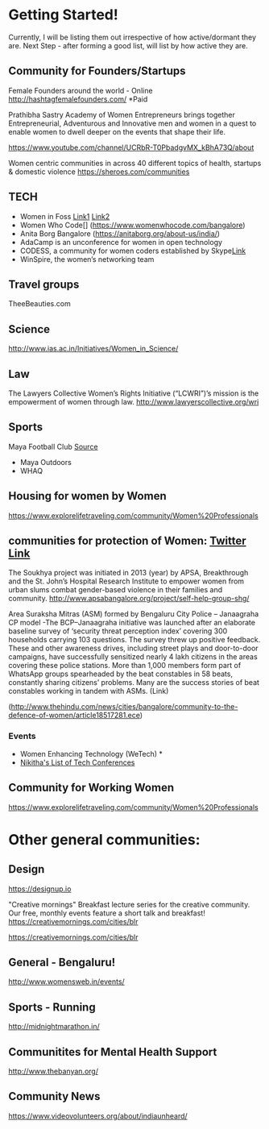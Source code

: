 # Getting Started! 

Currently, I will be listing them out irrespective of how active/dormant they are.
Next Step - after forming a good list, will list by how active they are.

## Community for Founders/Startups

Female Founders around the world - Online
http://hashtagfemalefounders.com/
*Paid

Prathibha Sastry Academy of Women Entrepreneurs
brings together Entrepreneurial, Adventurous and Innovative men and women in a quest to enable women to dwell deeper on the events that shape their life.

https://www.youtube.com/channel/UCRbR-T0PbadgvMX_kBhA73Q/about


Women centric communities in across 40 different topics of health, startups & domestic violence
https://sheroes.com/communities


## TECH

 - Women in Foss [Link1](https://deepdives.in/the-trouble-with-being-a-woman-in-foss-75181981bfdd) [Link2](http://fosscommunity.in/index.php?title=Contributors)
 - Women Who Code[] (https://www.womenwhocode.com/bangalore)
 - Anita Borg Bangalore (https://anitaborg.org/about-us/india/)
 - AdaCamp is an unconference for women in open technology
 - CODESS, a community for women coders established by Skype[Link](https://yourstory.com/2014/05/microsoft-codess-india/)
 - WinSpire, the women’s networking team

## Travel groups
TheeBeauties.com

## Science
http://www.ias.ac.in/Initiatives/Women_in_Science/

## Law
The Lawyers Collective Women’s Rights Initiative (“LCWRI”)’s mission is the empowerment of women through law. http://www.lawyerscollective.org/wri

## Sports
Maya Football Club [Source](https://blog.playo.co/2017/03/24/community-for-women-in-bengaluru-maya-fc/)
 - Maya Outdoors
 - WHAQ
 
## Housing for women by Women
https://www.explorelifetraveling.com/community/Women%20Professionals

## communities for protection of Women: [Twitter Link](https://twitter.com/blrcp)
The Soukhya project was initiated in 2013 (year) by APSA, Breakthrough and the St. John’s Hospital Research Institute to empower women from urban slums combat gender-based violence in their families and community.
http://www.apsabangalore.org/project/self-help-group-shg/

Area Suraksha Mitras (ASM) formed by Bengaluru City Police – Janaagraha CP model
-The BCP–Janaagraha initiative was launched after an elaborate baseline survey of ‘security threat perception index’ covering 300 households carrying 103 questions. The survey threw up positive feedback. These and other awareness drives, including street plays and door-to-door campaigns, have successfully sensitized nearly 4 lakh citizens in the areas covering these police stations. More than 1,000 members form part of WhatsApp groups spearheaded by the beat constables in 58 beats, constantly sharing citizens’ problems. Many are the success stories of beat constables working in tandem with ASMs.
(Link)

 (http://www.thehindu.com/news/cities/bangalore/community-to-the-defence-of-women/article18517281.ece)



### Events
 - Women Enhancing Technology (WeTech) *
 - [Nikitha's List of Tech Conferences](https://github.com/nikhita/tech-conferences-india)

## Community for Working Women

https://www.explorelifetraveling.com/community/Women%20Professionals






# Other general communities:

## Design

https://designup.io


"Creative mornings"
Breakfast lecture series for the creative community. Our free, monthly events feature a short talk and breakfast!
https://creativemornings.com/cities/blr

https://creativemornings.com/cities/blr




## General - Bengaluru!


http://www.womensweb.in/events/


## Sports - Running
http://midnightmarathon.in/



## Communitites for Mental Health Support

 http://www.thebanyan.org/

## Community News
https://www.videovolunteers.org/about/indiaunheard/

